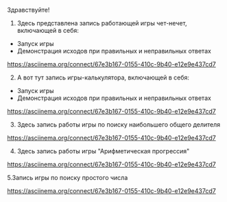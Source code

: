 Здравствуйте!

1. Здесь представлена запись работающей игры чет-нечет, включающей в себя:
- Запуск игры
- Демонстрация исходов при правильных и неправильных ответах


https://asciinema.org/connect/67e3b167-0155-410c-9b40-e12e9e437cd7


2. А вот тут запись игры-калькулятора, включающей в себя:
- Запуск игры
- Демонстрация исходов при правильных и неправильных ответах

https://asciinema.org/connect/67e3b167-0155-410c-9b40-e12e9e437cd7

3. Здесь запись работы игры по поиску наибольшего общего делителя

https://asciinema.org/connect/67e3b167-0155-410c-9b40-e12e9e437cd7

4. Здесь запись работы игры "Арифметическая прогрессия"

https://asciinema.org/connect/67e3b167-0155-410c-9b40-e12e9e437cd7

5.Запись игры по поиску простого числа

https://asciinema.org/connect/67e3b167-0155-410c-9b40-e12e9e437cd7
